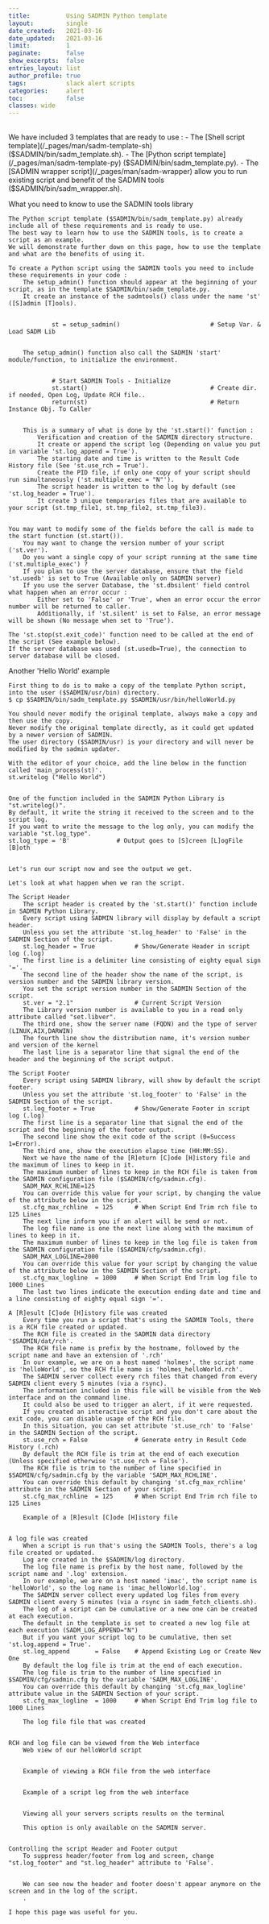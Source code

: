 ```yaml
---
title:          Using SADMIN Python template
layout:         single
date_created:   2021-03-16
date_updated:   2021-03-16 
limit:          1
paginate:       false
show_excerpts:  false
entries_layout: list
author_profile: true
tags:           slack alert scripts
categories:     alert
toc:            false
classes: wide
---
```


<br>
We have included 3 templates that are ready to use :  
- The [Shell script template](/_pages/man/sadm-template-sh) ($SADMIN/bin/sadm_template.sh).  
- The [Python script template](/_pages/man/sadm-template-py) ($SADMIN/bin/sadm_template.py).    
- The [SADMIN wrapper script](/_pages/man/sadm-wrapper) allow you to run existing script and benefit of the SADMIN tools ($SADMIN/bin/sadm_wrapper.sh).  
 


What you need to know to use the SADMIN tools library

    The Python script template ($SADMIN/bin/sadm_template.py) already include all of these requirements and is ready to use.
    The best way to learn how to use the SADMIN tools, is to create a script as an example.
    We will demonstrate further down on this page, how to use the template and what are the benefits of using it.

    To create a Python script using the SADMIN tools you need to include these requirements in your code :
        The setup_admin() function should appear at the beginning of your script, as in the template $SADMIN/bin/sadm_template.py.
        It create an instance of the sadmtools() class under the name 'st' ([S]admin [T]ools).


                st = setup_sadmin()                         # Setup Var. & Load SADM Lib
                

        The setup_admin() function also call the SADMIN 'start' module/function, to initialize the environment.


                # Start SADMIN Tools - Initialize 
                st.start()                                  # Create dir. if needed, Open Log, Update RCH file..
                return(st)                                  # Return Instance Obj. To Caller
                

        This is a summary of what is done by the 'st.start()' function :
            Verification and creation of the SADMIN directory structure.
            It create or append the script log (Depending on value you put in variable 'st.log_append = True').
            The starting date and time is written to the Result Code History file (See 'st.use_rch = True').
            Create the PID file, if only one copy of your script should run simultaneously ('st.multiple_exec = "N"').
            The script header is written to the log by default (see 'st.log_header = True').
            It create 3 unique temporaries files that are available to your script (st.tmp_file1, st.tmp_file2, st.tmp_file3).


    You may want to modify some of the fields before the call is made to the start function (st.start()).
        You may want to change the version number of your script ('st.ver').
        Do you want a single copy of your script running at the same time ('st.multiple_exec') ?
        If you plan to use the server database, ensure that the field 'st.usedb' is set to True (Available only on SADMIN server)
        If you use the server Database, the 'st.dbsilent' field control what happen when an error occur :
            Either set to 'False' or 'True', when an error occur the error number will be returned to caller.
            Additionally, if 'st.silent' is set to False, an error message will be shown (No message when set to 'True').

    The 'st.stop(st.exit_code)' function need to be called at the end of the script (See example below).
    If the server database was used (st.usedb=True), the connection to server database will be closed.



Another 'Hello World' example

    First thing to do is to make a copy of the template Python script, into the user ($SADMIN/usr/bin) directory.
    $ cp $SADMIN/bin/sadm_template.py $SADMIN/usr/bin/helloWorld.py

    You should never modify the original template, always make a copy and then use the copy.
    Never modify the original template directly, as it could get updated by a newer version of SADMIN.
    The user directory ($SADMIN/usr) is your directory and will never be modified by the sadmin updater.

    With the editor of your choice, add the line below in the function called 'main_process(st)'.
    st.writelog ("Hello World")


    One of the function included in the SADMIN Python Library is "st.writelog()".
    By default, it write the string it received to the screen and to the script log.
    If you want to write the message to the log only, you can modify the variable "st.log_type".
    st.log_type = 'B'             # Output goes to [S]creen [L]ogFile [B]oth


    Let's run our script now and see the output we get.

    Let's look at what happen when we ran the script.

    The Script Header
        The script header is created by the 'st.start()' function include in SADMIN Python Library.
        Every script using SADMIN library will display by default a script header.
        Unless you set the attribute 'st.log_header' to 'False' in the SADMIN Section of the script.
        st.log_header = True           # Show/Generate Header in script log (.log)
        The first line is a delimiter line consisting of eighty equal sign '='.
        The second line of the header show the name of the script, is version number and the SADMIN library version.
        You set the script version number in the SADMIN Section of the script.
        st.ver = "2.1"                 # Current Script Version
        The Library version number is available to you in a read only attribute called "set.libver".
        The third one, show the server name (FQDN) and the type of server (LINUX,AIX,DARWIN)
        The fourth line show the distribution name, it's version number and version of the kernel
        The last line is a separator line that signal the end of the header and the beginning of the script output.

    The Script Footer
        Every script using SADMIN library, will show by default the script footer.
        Unless you set the attribute 'st.log_footer' to 'False' in the SADMIN Section of the script.
        st.log_footer = True           # Show/Generate Footer in script log (.log)
        The first line is a separator line that signal the end of the script and the beginning of the footer output.
        The second line show the exit code of the script (0=Success 1=Error).
        The third one, show the execution elapse time (HH:MM:SS).
        Next we have the name of the [R]eturn [C]ode [H]istory file and the maximum of lines to keep in it.
        The maximum number of lines to keep in the RCH file is taken from the SADMIN configuration file ($SADMIN/cfg/sadmin.cfg).
        SADM_MAX_RCHLINE=125
        You can override this value for your script, by changing the value of the attribute below in the script.
        st.cfg_max_rchline  = 125      # When Script End Trim rch file to 125 Lines
        The next line inform you if an alert will be send or not.
        The log file name is one the next line along with the maximum of lines to keep in it.
        The maximum number of lines to keep in the log file is taken from the SADMIN configuration file ($SADMIN/cfg/sadmin.cfg).
        SADM_MAX_LOGLINE=2000
        You can override this value for your script by changing the value of the attribute below in the SADMIN Section of the script.
        st.cfg_max_logline  = 1000     # When Script End Trim log file to 1000 Lines
        The last two lines indicate the execution ending date and time and a line consisting of eighty equal sign '='.

    A [R]esult [C]ode [H]istory file was created
        Every time you run a script that's using the SADMIN Tools, there is a RCH file created or updated.
        The RCH file is created in the SADMIN data directory '$SADMIN/dat/rch'.
        The RCH file name is prefix by the hostname, followed by the script name and have an extension of '.rch'
        In our example, we are on a host named 'holmes', the script name is 'helloWorld', so the RCH file name is 'holmes_helloWorld.rch'.
        The SADMIN server collect every rch files that changed from every SADMIN client every 5 minutes (via a rsync).
        The information included in this file will be visible from the Web interface and on the command line.
        It could also be used to trigger an alert, if it were requested.
        If you created an interactive script and you don't care about the exit code, you can disable usage of the RCH file.
        In this situation, you can set attribute 'st.use_rch' to 'False' in the SADMIN Section of the script.
        st.use_rch = False             # Generate entry in Result Code History (.rch) 
        By default the RCH file is trim at the end of each execution (Unless specified otherwise 'st.use_rch = False').
        The RCH file is trim to the number of line specified in $SADMIN/cfg/sadmin.cfg by the variable 'SADM_MAX_RCHLINE'.
        You can override this default by changing 'st.cfg_max_rchline' attribute in the SADMIN Section of your script.
        st.cfg_max_rchline  = 125      # When Script End Trim rch file to 125 Lines

        Example of a [R]esult [C]ode [H]istory file


    A log file was created
        When a script is run that's using the SADMIN Tools, there's a log file created or updated.
        Log are created in the $SADMIN/log directory.
        The log file name is prefix by the host name, followed by the script name and '.log' extension.
        In our example, we are on a host named 'imac', the script name is 'helloWorld', so the log name is 'imac_helloWorld.log'.
        The SADMIN server collect every updated log files from every SADMIN client every 5 minutes (via a rsync in sadm_fetch_clients.sh).
        The log of a script can be cumulative or a new one can be created at each execution.
        The default in the template is set to created a new log file at each execution (SADM_LOG_APPEND="N")
        But if you want your script log to be cumulative, then set 'st.log.append = True'.
        st.log_append       = False    # Append Existing Log or Create New One
        By default the log file is trim at the end of each execution.
        The log file is trim to the number of line specified in $SADMIN/cfg/sadmin.cfg by the variable 'SADM_MAX_LOGLINE'.
        You can override this default by changing 'st.cfg_max_logline' attribute value in the SADMIN Section of your script.
        st.cfg_max_logline  = 1000     # When Script End Trim log file to 1000 Lines

        The log file file that was created


    RCH and log file can be viewed from the Web interface
        Web view of our helloWorld script


        Example of viewing a RCH file from the web interface


        Example of a script log from the web interface


        Viewing all your servers scripts results on the terminal

        This option is only available on the SADMIN server.


    Controlling the script Header and Footer output
        To suppress header/footer from log and screen, change "st.log_footer" and "st.log_header" attribute to 'False'.


        We can see now the header and footer doesn't appear anymore on the screen and in the log of the script.
        . 

    I hope this page was useful for you. 